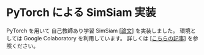# PyTorch による SimSiam 実装

PyTorch を用いて 自己教師あり学習 SimSiam [[論文]](https://arxiv.org/abs/2011.10566) を実装しました。
環境としては Google Colaboratory を利用しています。
詳しくは [[こちらの記事]](https://qiita.com/moko_/items/25da07281187d7ed8520) を参照ください。

